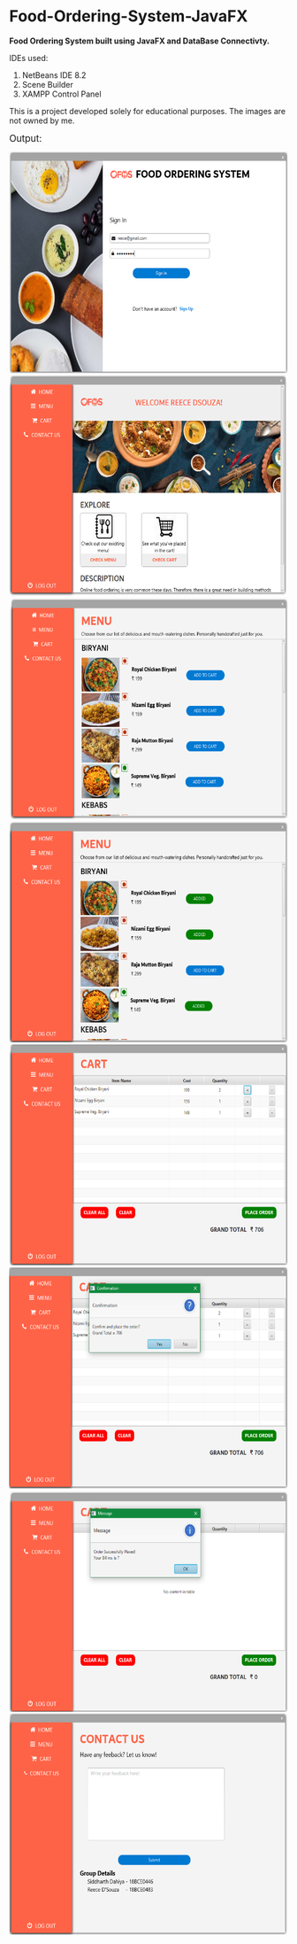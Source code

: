 # Food-Ordering-System-JavaFX

<b>Food Ordering System built using JavaFX and DataBase Connectivty. </b>

IDEs used:
  1. NetBeans IDE 8.2
  2. Scene Builder
  3. XAMPP Control Panel
  
  This is a project developed solely for educational purposes. The images are not owned by me. 
  
 <big> Output: </big><br>
 
 <img src="FOS\Outputs\Page1.png" height=400 width=600><br>
 <img src="FOS\Outputs\Page2.png" height=400 width=600><br>
 <img src="FOS\Outputs\Page3.png" height=400 width=600><br>
 <img src="FOS\Outputs\Page4.png" height=400 width=600><br>
 <img src="FOS\Outputs\Page5.png" height=400 width=600><br>
 <img src="FOS\Outputs\Page6.png" height=400 width=600><br>
 <img src="FOS\Outputs\Page7.png" height=400 width=600><br>
 <img src="FOS\Outputs\Page8.png" height=400 width=600><br>
 
  
